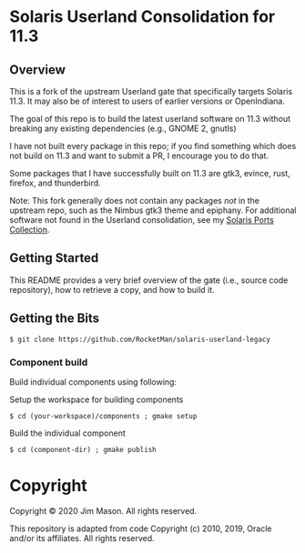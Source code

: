 # Solaris Userland Consolidation for 11.3

## Overview
This is a fork of the upstream Userland gate that specifically
targets Solaris 11.3.  It may also be of interest to users of
earlier versions or OpenIndiana.

The goal of this repo is to build the latest userland software on 11.3
without breaking any existing dependencies (e.g., GNOME 2, gnutls)

I have not built every package in this repo; if you find something
which does not build on 11.3 and want to submit a PR, I encourage you
to do that.

Some packages that I have successfully built on 11.3 are gtk3, evince,
rust, firefox, and thunderbird.

Note: This fork generally does not contain any packages *not* in the
upstream repo, such as the Nimbus gtk3 theme and epiphany.  For
additional software not found in the Userland consolidation, see my
[Solaris Ports Collection](https://github.com/RocketMan/solaris-ports).

## Getting Started
This README provides a very brief overview of the gate (i.e., source
code repository), how to retrieve a copy, and how to build it.

## Getting the Bits

    $ git clone https://github.com/RocketMan/solaris-userland-legacy

### Component build
Build individual components using following:

Setup the workspace for building components

    $ cd (your-workspace)/components ; gmake setup

Build the individual component

    $ cd (component-dir) ; gmake publish

# Copyright
Copyright &copy; 2020 Jim Mason.  All rights reserved.

This repository is adapted from code Copyright (c) 2010, 2019, Oracle and/or its affiliates. All rights reserved.
